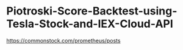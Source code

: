 # Piotroski-Score-Backtest-using-Tesla-Stock-and-IEX-Cloud-API
https://commonstock.com/prometheus/posts
